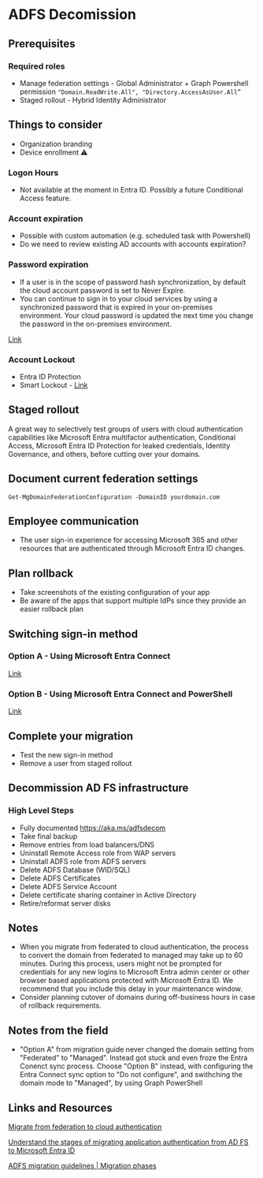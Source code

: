# ADFS Decomission

## Prerequisites

### Required roles

- Manage federation settings - Global Administrator + Graph Powershell permission `"Domain.ReadWrite.All", "Directory.AccessAsUser.All”`
- Staged rollout - Hybrid Identity Administrator

## Things to consider

- Organization branding
- Device enrollment ⚠️

### Logon Hours

- Not available at the moment in Entra ID. Possibly a future Conditional Access feature.

### Account expiration

- Possible with custom automation (e.g. scheduled task with Powershell)
- Do we need to review existing AD accounts with accounts expiration?

### Password expiration

- If a user is in the scope of password hash synchronization, by default the cloud account password is set to Never Expire.
- You can continue to sign in to your cloud services by using a synchronized password that is expired in your on-premises environment. Your cloud password is updated the next time you change the password in the on-premises environment.

[Link](https://learn.microsoft.com/en-us/entra/identity/hybrid/connect/how-to-connect-password-hash-synchronization#password-expiration-policy)

### Account Lockout

- Entra ID Protection
- Smart Lockout - [Link](https://learn.microsoft.com/en-us/entra/identity/authentication/howto-password-smart-lockout)

## Staged rollout

A great way to selectively test groups of users with cloud authentication capabilities like Microsoft Entra multifactor authentication, Conditional Access, Microsoft Entra ID Protection for leaked credentials, Identity Governance, and others, before cutting over your domains.

## Document current federation settings

`Get-MgDomainFederationConfiguration -DomainID yourdomain.com`

## Employee communication

- The user sign-in experience for accessing Microsoft 365 and other resources that are authenticated through Microsoft Entra ID changes.

## Plan rollback

- Take screenshots of the existing configuration of your app
- Be aware of the apps that support multiple IdPs since they provide an easier rollback plan

## Switching sign-in method

### Option A - Using Microsoft Entra Connect

[Link](https://learn.microsoft.com/en-us/entra/identity/hybrid/connect/migrate-from-federation-to-cloud-authentication#option-a)

### Option B - Using Microsoft Entra Connect and PowerShell

[Link](https://learn.microsoft.com/en-us/entra/identity/hybrid/connect/migrate-from-federation-to-cloud-authentication#option-b)

## Complete your migration

- Test the new sign-in method
- Remove a user from staged rollout

## Decommission AD FS infrastructure
### High Level Steps

- Fully documented https://aka.ms/adfsdecom
- Take final backup
- Remove entries from load balancers/DNS
- Uninstall Remote Access role from WAP servers
- Uninstall ADFS role from ADFS servers
- Delete ADFS Database (WID/SQL)
- Delete ADFS Certificates
- Delete ADFS Service Account
- Delete certificate sharing container in Active Directory
- Retire/reformat server disks

## Notes
- When you migrate from federated to cloud authentication, the process to convert the domain from federated to managed may take up to 60 minutes. During this process, users might not be prompted for credentials for any new logins to Microsoft Entra admin center or other browser based applications protected with Microsoft Entra ID. We recommend that you include this delay in your maintenance window.
- Consider planning cutover of domains during off-business hours in case of rollback requirements.

## Notes from the field
- "Option A" from migration guide never changed the domain setting from "Federated" to "Managed". Instead got stuck and even froze the Entra Conenct sync process. Choose "Option B" instead, with configuring the Entra Connect sync option to "Do not configure", and swithching the domain mode to "Managed", by using Graph PowerShell

## Links and Resources

[Migrate from federation to cloud authentication](https://learn.microsoft.com/en-us/entra/identity/hybrid/connect/migrate-from-federation-to-cloud-authentication)

[Understand the stages of migrating application authentication from AD FS to Microsoft Entra ID](https://learn.microsoft.com/en-us/entra/identity/enterprise-apps/migrate-adfs-apps-stages)

[ADFS migration guidelines | Migration phases](https://learn.microsoft.com/en-us/entra/identity/enterprise-apps/migrate-adfs-apps-phases-overview)
